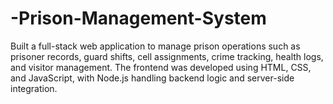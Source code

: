 # -Prison-Management-System
 Built a full-stack web application to manage prison operations such as prisoner records,  guard shifts, cell assignments, crime tracking, health logs, and visitor management. The frontend was  developed using HTML, CSS, and JavaScript, with Node.js handling backend logic and  server-side integration.
